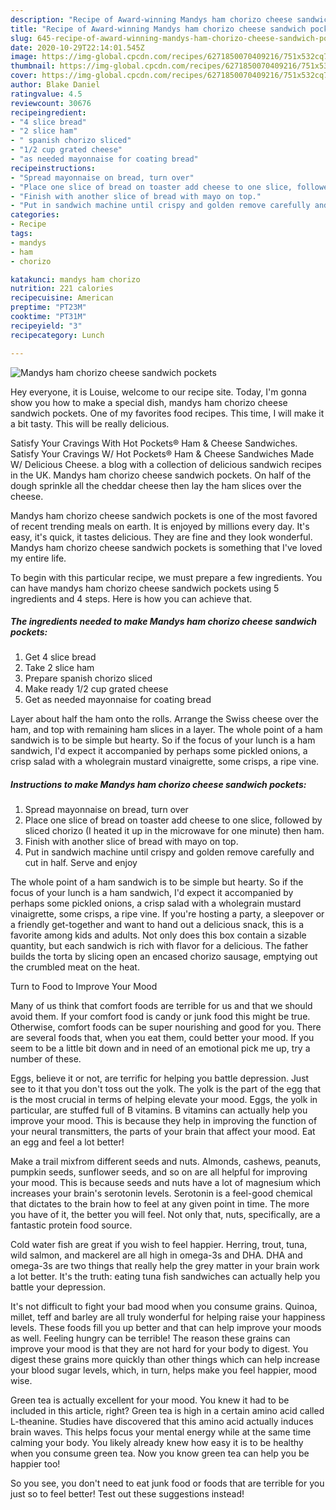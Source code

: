 ```yaml
---
description: "Recipe of Award-winning Mandys ham chorizo cheese sandwich pockets"
title: "Recipe of Award-winning Mandys ham chorizo cheese sandwich pockets"
slug: 645-recipe-of-award-winning-mandys-ham-chorizo-cheese-sandwich-pockets
date: 2020-10-29T22:14:01.545Z
image: https://img-global.cpcdn.com/recipes/6271850070409216/751x532cq70/mandys-ham-chorizo-cheese-sandwich-pockets-recipe-main-photo.jpg
thumbnail: https://img-global.cpcdn.com/recipes/6271850070409216/751x532cq70/mandys-ham-chorizo-cheese-sandwich-pockets-recipe-main-photo.jpg
cover: https://img-global.cpcdn.com/recipes/6271850070409216/751x532cq70/mandys-ham-chorizo-cheese-sandwich-pockets-recipe-main-photo.jpg
author: Blake Daniel
ratingvalue: 4.5
reviewcount: 30676
recipeingredient:
- "4 slice bread"
- "2 slice ham"
- " spanish chorizo sliced"
- "1/2 cup grated cheese"
- "as needed mayonnaise for coating bread"
recipeinstructions:
- "Spread mayonnaise on bread, turn over"
- "Place one slice of bread on toaster add cheese to one slice, followed by sliced chorizo (I heated it up in the microwave for one minute) then ham."
- "Finish with another slice of bread with mayo on top."
- "Put in sandwich machine until crispy and golden remove carefully and cut in half. Serve and enjoy"
categories:
- Recipe
tags:
- mandys
- ham
- chorizo

katakunci: mandys ham chorizo 
nutrition: 221 calories
recipecuisine: American
preptime: "PT23M"
cooktime: "PT31M"
recipeyield: "3"
recipecategory: Lunch

---
```



![Mandys ham chorizo cheese sandwich pockets](https://img-global.cpcdn.com/recipes/6271850070409216/751x532cq70/mandys-ham-chorizo-cheese-sandwich-pockets-recipe-main-photo.jpg)

Hey everyone, it is Louise, welcome to our recipe site. Today, I'm gonna show you how to make a special dish, mandys ham chorizo cheese sandwich pockets. One of my favorites food recipes. This time, I will make it a bit tasty. This will be really delicious.

Satisfy Your Cravings With Hot Pockets® Ham &amp; Cheese Sandwiches. Satisfy Your Cravings W/ Hot Pockets® Ham &amp; Cheese Sandwiches Made W/ Delicious Cheese. a blog with a collection of delicious sandwich recipes in the UK. Mandys ham chorizo cheese sandwich pockets. On half of the dough sprinkle all the cheddar cheese then lay the ham slices over the cheese.

Mandys ham chorizo cheese sandwich pockets is one of the most favored of recent trending meals on earth. It is enjoyed by millions every day. It's easy, it's quick, it tastes delicious. They are fine and they look wonderful. Mandys ham chorizo cheese sandwich pockets is something that I've loved my entire life.


To begin with this particular recipe, we must prepare a few ingredients. You can have mandys ham chorizo cheese sandwich pockets using 5 ingredients and 4 steps. Here is how you can achieve that.

<!--inarticleads1-->

##### The ingredients needed to make Mandys ham chorizo cheese sandwich pockets:

1. Get 4 slice bread
1. Take 2 slice ham
1. Prepare  spanish chorizo sliced
1. Make ready 1/2 cup grated cheese
1. Get as needed mayonnaise for coating bread


Layer about half the ham onto the rolls. Arrange the Swiss cheese over the ham, and top with remaining ham slices in a layer. The whole point of a ham sandwich is to be simple but hearty. So if the focus of your lunch is a ham sandwich, I&#39;d expect it accompanied by perhaps some pickled onions, a crisp salad with a wholegrain mustard vinaigrette, some crisps, a ripe vine. 

<!--inarticleads2-->

##### Instructions to make Mandys ham chorizo cheese sandwich pockets:

1. Spread mayonnaise on bread, turn over
1. Place one slice of bread on toaster add cheese to one slice, followed by sliced chorizo (I heated it up in the microwave for one minute) then ham.
1. Finish with another slice of bread with mayo on top.
1. Put in sandwich machine until crispy and golden remove carefully and cut in half. Serve and enjoy


The whole point of a ham sandwich is to be simple but hearty. So if the focus of your lunch is a ham sandwich, I&#39;d expect it accompanied by perhaps some pickled onions, a crisp salad with a wholegrain mustard vinaigrette, some crisps, a ripe vine. If you&#39;re hosting a party, a sleepover or a friendly get-together and want to hand out a delicious snack, this is a favorite among kids and adults. Not only does this box contain a sizable quantity, but each sandwich is rich with flavor for a delicious. The father builds the torta by slicing open an encased chorizo sausage, emptying out the crumbled meat on the heat. 

Turn to Food to Improve Your Mood


Many of us think that comfort foods are terrible for us and that we should avoid them. If your comfort food is candy or junk food this might be true. Otherwise, comfort foods can be super nourishing and good for you. There are several foods that, when you eat them, could better your mood. If you seem to be a little bit down and in need of an emotional pick me up, try a number of these.

Eggs, believe it or not, are terrific for helping you battle depression. Just see to it that you don't toss out the yolk. The yolk is the part of the egg that is the most crucial in terms of helping elevate your mood. Eggs, the yolk in particular, are stuffed full of B vitamins. B vitamins can actually help you improve your mood. This is because they help in improving the function of your neural transmitters, the parts of your brain that affect your mood. Eat an egg and feel a lot better!

Make a trail mixfrom different seeds and nuts. Almonds, cashews, peanuts, pumpkin seeds, sunflower seeds, and so on are all helpful for improving your mood. This is because seeds and nuts have a lot of magnesium which increases your brain's serotonin levels. Serotonin is a feel-good chemical that dictates to the brain how to feel at any given point in time. The more you have of it, the better you will feel. Not only that, nuts, specifically, are a fantastic protein food source.

Cold water fish are great if you wish to feel happier. Herring, trout, tuna, wild salmon, and mackerel are all high in omega-3s and DHA. DHA and omega-3s are two things that really help the grey matter in your brain work a lot better. It's the truth: eating tuna fish sandwiches can actually help you battle your depression. 

It's not difficult to fight your bad mood when you consume grains. Quinoa, millet, teff and barley are all truly wonderful for helping raise your happiness levels. These foods fill you up better and that can help improve your moods as well. Feeling hungry can be terrible! The reason these grains can improve your mood is that they are not hard for your body to digest. You digest these grains more quickly than other things which can help increase your blood sugar levels, which, in turn, helps make you feel happier, mood wise.

Green tea is actually excellent for your mood. You knew it had to be included in this article, right? Green tea is high in a certain amino acid called L-theanine. Studies have discovered that this amino acid actually induces brain waves. This helps focus your mental energy while at the same time calming your body. You likely already knew how easy it is to be healthy when you consume green tea. Now you know green tea can help you be happier too!

So you see, you don't need to eat junk food or foods that are terrible for you just so to feel better! Test out  these suggestions  instead!

